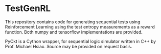 # TestGenRL

This repository contains code for generating sequential tests using Reinforcement Learning using the test entropy measurements as a reward function. Both numpy and tensorflow implementations are provided.

PyCkt is a Cython wrapper, for sequential logic simulator written in C++ by Prof. Michael Hsiao. Source may be provided on request basis.
